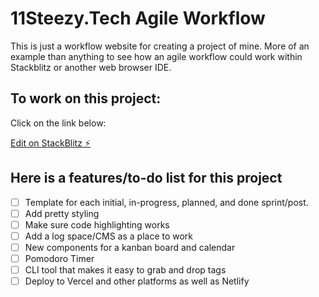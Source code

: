 # 11Steezy.Tech Agile Workflow

This is just a workflow website for creating a project of mine. More of an example than anything to see how an agile workflow could work within Stackblitz or another web browser IDE.

## To work on this project:
Click on the link below:

[Edit on StackBlitz ⚡️](https://stackblitz.com/edit/11steezy-tech)

## Here is a features/to-do list for this project
- [ ] Template for each initial, in-progress, planned, and done sprint/post.
- [ ] Add pretty styling
- [ ] Make sure code highlighting works
- [ ] Add a log space/CMS as a place to work
- [ ] New components for a kanban board and calendar
- [ ] Pomodoro Timer
- [ ] CLI tool that makes it easy to grab and drop tags
- [ ] Deploy to Vercel and other platforms as well as Netlify